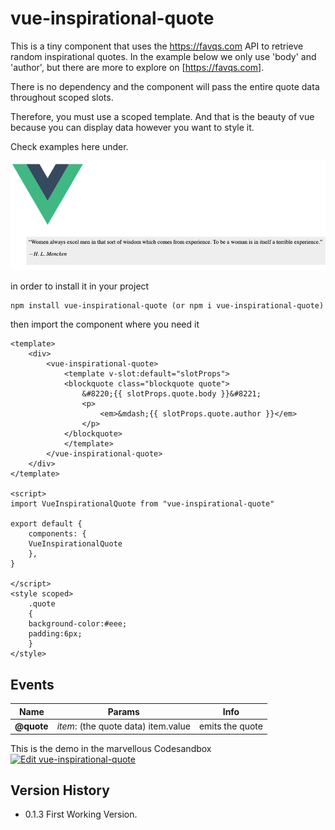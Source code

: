 # vue-inspirational-quote

This is a tiny component that uses the https://favqs.com API to retrieve random inspirational quotes. In the example below we only use 'body' and 'author', but there are more to explore on [https://favqs.com]. 

There is no dependency and the component will pass the entire quote data throughout scoped slots.

Therefore, you must use a scoped template. And that is the beauty of vue because you can display data however you want to style it.

Check examples here under.

![vue-inspirational-quote Gif](demo/demo.jpg)

in order to install it in your project
```
npm install vue-inspirational-quote (or npm i vue-inspirational-quote)

```

then import the component where you need it

```
<template>
    <div>
        <vue-inspirational-quote>
            <template v-slot:default="slotProps">
            <blockquote class="blockquote quote">
                &#8220;{{ slotProps.quote.body }}&#8221;
                <p>
                    <em>&mdash;{{ slotProps.quote.author }}</em>
                </p>
            </blockquote>
            </template>
        </vue-inspirational-quote> 
    </div>
</template>

<script>
import VueInspirationalQuote from "vue-inspirational-quote"

export default {
    components: {
    VueInspirationalQuote
    },
}

</script>
<style scoped>
    .quote
    {
    background-color:#eee;
    padding:6px;
    }
</style>

```

Events
------

| Name              | Params                       | Info                                                  |
| ----------------- | ---------------------------- | ----------------------------------------------------- |
| **@quote**         | *item*: (the quote data) item.value         | emits the quote              |


This is the demo in the marvellous Codesandbox\
[![Edit vue-inspirational-quote](https://codesandbox.io/static/img/play-codesandbox.svg)](https://codesandbox.io/s/vue-inspirational-quote-757s7?fontsize=14&hidenavigation=1&theme=dark)


## Version History
- 0.1.3 First Working Version.